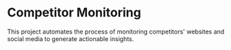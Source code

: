 # Competitor Monitoring
This project automates the process of monitoring competitors' websites and social media to generate actionable insights.
